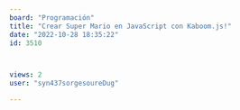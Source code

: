 ```yaml
---
board: "Programación"
title: "Crear Super Mario en JavaScript con Kaboom.js!"
date: "2022-10-28 18:35:22"
id: 3510



views: 2
user: "syn437sorgesoureDug"

---
```

